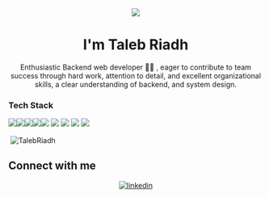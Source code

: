 <!-- <h1 align="center">Hi 👋, I'm Taleb Riadh</h1> -->
<div align="center">
<img src="https://user-images.githubusercontent.com/42115530/92640221-9728ca00-f2fa-11ea-8994-c72b26e937de.gif" align="center"/>
</div>
<h1 align="center">I'm Taleb Riadh</h1>
<p align="center">Enthusiastic Backend web developer 👨‍💻 </a>, eager to contribute to team success through hard work, attention to detail, and
excellent organizational skills, a clear understanding of backend, and system design.</p>


### Tech Stack
<!-- BLOG-POST-LIST:START -->
<!-- BLOG-POST-LIST:END -->

<p align="left"><img src="https://img.shields.io/badge/Python-3776AB?style=for-the-badge&logo=python&logoColor=white"/><img src="https://img.shields.io/badge/typescript-%23007ACC.svg?style=for-the-badge&logo=typescript&logoColor=white"/><img src="https://img.shields.io/badge/django-%23092E20.svg?style=for-the-badge&logo=django&logoColor=white"/><img src="https://img.shields.io/badge/nestjs-%23E0234E.svg?style=for-the-badge&logo=nestjs&logoColor=white"/><img src="https://img.shields.io/badge/DJANGO-REST-ff1709?style=for-the-badge&logo=django&logoColor=white&color=ff1709&labelColor=gray"/>
<img src="https://img.shields.io/badge/postgres-%23316192.svg?style=for-the-badge&logo=postgresql&logoColor=white"/>
<img src="https://img.shields.io/badge/MongoDB-%234ea94b.svg?style=for-the-badge&logo=mongodb&logoColor=white"/>
<img src="https://img.shields.io/badge/-GraphQL-E10098?style=for-the-badge&logo=graphql&logoColor=white"/>
<img src="https://img.shields.io/badge/docker-%230db7ed.svg?style=for-the-badge&logo=docker&logoColor=white"/>

</p>

<p>&nbsp;<img align="center" src="https://github-readme-stats.vercel.app/api?username=TalebRiadh&show_icons=true" alt="TalebRiadh" /></p>

## Connect with me  
<div align="center">
<a href="https://www.linkedin.com/in/riadh-taleb-dz" target="_blank">
<img src=https://img.shields.io/badge/linkedin-%231E77B5.svg?&style=for-the-badge&logo=linkedin&logoColor=white alt=linkedin style="margin-bottom: 5px;" />
</a>

</div>  
